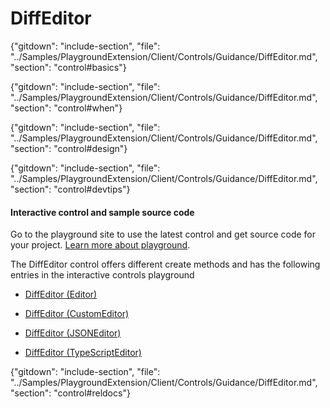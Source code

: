 ﻿# DiffEditor

{"gitdown": "include-section", "file": "../Samples/PlaygroundExtension/Client/Controls/Guidance/DiffEditor.md", "section": "control#basics"}

<!-- TODO get an IMAGE to embed here -->

<!-- TODO get an SAMPLE CODE to embed here -->

{"gitdown": "include-section", "file": "../Samples/PlaygroundExtension/Client/Controls/Guidance/DiffEditor.md", "section": "control#when"}

{"gitdown": "include-section", "file": "../Samples/PlaygroundExtension/Client/Controls/Guidance/DiffEditor.md", "section": "control#design"}

{"gitdown": "include-section", "file": "../Samples/PlaygroundExtension/Client/Controls/Guidance/DiffEditor.md", "section": "control#devtips"}

#### Interactive control and sample source code
Go to the playground site to use the latest control and get source code for your project.  [Learn more about playground](./top-extensions-controls-playground.md).

The DiffEditor control offers different create methods and has the following entries in the interactive controls playground

*  <a href="https://ms.portal.azure.com/?Microsoft_Azure_Playground=true#blade/Microsoft_Azure_Playground/ControlsIndexBlade/DiffEditor_createEditor_Playground" target="_blank">DiffEditor (Editor)</a>

*  <a href="https://ms.portal.azure.com/?Microsoft_Azure_Playground=true#blade/Microsoft_Azure_Playground/ControlsIndexBlade/DiffEditor_createCustomEditor_Playground" target="_blank">DiffEditor (CustomEditor)</a>

*  <a href="https://ms.portal.azure.com/?Microsoft_Azure_Playground=true#blade/Microsoft_Azure_Playground/ControlsIndexBlade/DiffEditor_createJSONEditor_Playground" target="_blank">DiffEditor (JSONEditor)</a>

*  <a href="https://ms.portal.azure.com/?Microsoft_Azure_Playground=true#blade/Microsoft_Azure_Playground/ControlsIndexBlade/DiffEditor_createTypeScriptEditor_Playground" target="_blank">DiffEditor (TypeScriptEditor)</a>

 


{"gitdown": "include-section", "file": "../Samples/PlaygroundExtension/Client/Controls/Guidance/DiffEditor.md", "section": "control#reldocs"}
